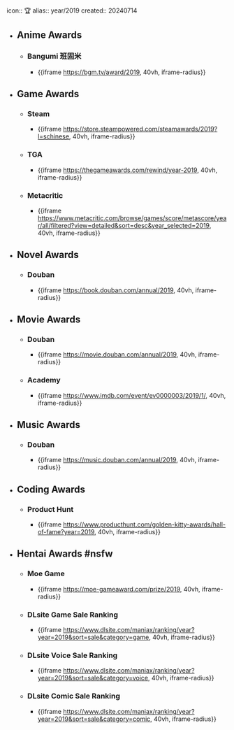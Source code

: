 icon:: 🏆
alias:: year/2019
created:: 20240714

- ## Anime Awards
  - ### Bangumi 班固米
    - {{iframe https://bgm.tv/award/2019, 40vh, iframe-radius}}
- ## Game Awards
  - ### Steam
    - {{iframe https://store.steampowered.com/steamawards/2019?l=schinese, 40vh, iframe-radius}}
  - ### TGA
    - {{iframe https://thegameawards.com/rewind/year-2019, 40vh, iframe-radius}}
  - ### Metacritic
    - {{iframe https://www.metacritic.com/browse/games/score/metascore/year/all/filtered?view=detailed&sort=desc&year_selected=2019, 40vh, iframe-radius}}
- ## Novel Awards
  - ### Douban
    - {{iframe https://book.douban.com/annual/2019, 40vh, iframe-radius}}
- ## Movie Awards
  - ### Douban
    - {{iframe https://movie.douban.com/annual/2019, 40vh, iframe-radius}}
  - ### Academy
    - {{iframe https://www.imdb.com/event/ev0000003/2019/1/, 40vh, iframe-radius}}
- ## Music Awards
  - ### Douban
    - {{iframe https://music.douban.com/annual/2019, 40vh, iframe-radius}}
- ## Coding Awards
  - ### Product Hunt
    - {{iframe https://www.producthunt.com/golden-kitty-awards/hall-of-fame?year=2019, 40vh, iframe-radius}}
- ## Hentai Awards #nsfw
  - ### Moe Game
    - {{iframe https://moe-gameaward.com/prize/2019, 40vh, iframe-radius}}
  - ###  DLsite Game Sale Ranking
    - {{iframe https://www.dlsite.com/maniax/ranking/year?year=2019&sort=sale&category=game, 40vh, iframe-radius}}
  - ### DLsite Voice Sale Ranking
    - {{iframe https://www.dlsite.com/maniax/ranking/year?year=2019&sort=sale&category=voice, 40vh, iframe-radius}}
  - ### DLsite Comic Sale Ranking
    - {{iframe https://www.dlsite.com/maniax/ranking/year?year=2019&sort=sale&category=comic, 40vh, iframe-radius}}